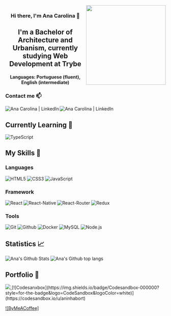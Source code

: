 <img align="right" width="250px" src="https://user-images.githubusercontent.com/84690257/188514618-d1d03529-1a30-4e51-8d22-a1359117732f.png">
<h3 align="center">
Hi there, I'm Ana Carolina 👋
</h3>

<h2 align="center">
I'm a Bachelor of Architecture and Urbanism, currently studying Web Development at Trybe
</h2> 
<h4 align="center">
  Languages: Portuguese (fluent), English (intermediate)
</h4>

### Contact me 📫
<a target="_blank" href="https://www.linkedin.com/in/ana-c-b-magalhaes/"><img align="left" src="https://img.shields.io/badge/LinkedIn-0077B5?style=for-the-badge&logo=linkedin&logoColor=white" alt="Ana Carolina | LinkedIn"/></a>
<a target="_blank" href="mailto:carol2015bortolini@gmail.com"><img align="left" src="https://img.shields.io/badge/Gmail-D14836?style=for-the-badge&logo=gmail&logoColor=white" alt="Ana Carolina | LinkedIn"/></a>
<br>

## Currently Learning 🌱
![TypeScript](https://img.shields.io/badge/TypeScript-007ACC?style=for-the-badge&logo=typescript&logoColor=white)

## My Skills 💼
### Languages
![HTML5](https://img.shields.io/badge/HTML5-E34F26?style=for-the-badge&logo=html5&logoColor=white)
![CSS3](https://img.shields.io/badge/CSS3-1572B6?style=for-the-badge&logo=css3&logoColor=white)
![JavaScript](https://img.shields.io/badge/JavaScript-F7DF1E?style=for-the-badge&logo=javascript&logoColor=black)

### Framework
![React](https://img.shields.io/badge/React-20232A?style=for-the-badge&logo=react&logoColor=61DAFB)
![React-Native](https://img.shields.io/badge/React_Native-20232A?style=for-the-badge&logo=react&logoColor=61DAFB)
![React-Router](https://img.shields.io/badge/React_Router-CA4245?style=for-the-badge&logo=react-router&logoColor=white)
![Redux](https://img.shields.io/badge/Redux-593D88?style=for-the-badge&logo=redux&logoColor=white)

### Tools
![Git](https://img.shields.io/badge/Git-E34F26?style=for-the-badge&logo=git&logoColor=white)
![Github](https://img.shields.io/badge/GitHub-100000?style=for-the-badge&logo=github&logoColor=white)
![Docker](https://img.shields.io/badge/Docker-2496ED?style=for-the-badge&logo=docker&logoColor=white)
![MySQL](https://img.shields.io/badge/MySQL-00000F?style=for-the-badge&logo=mysql&logoColor=white)
![Node.js](https://img.shields.io/badge/Node.js-43853D?style=for-the-badge&logo=node.js&logoColor=white)

## Statistics 📈
![Ana's Github Stats](https://github-readme-stats.vercel.app/api?username=aninhabort&show_icons=true&theme=dracula&include_all_commits=true&count_private=true)
![Ana's Github top langs](https://github-readme-stats.vercel.app/api/top-langs/?username=aninhabort&theme=dracula)

## Portfolio 📝
<a target="_blank" href="https://aninhabort.github.io/">
  <img src="https://img.shields.io/badge/website-000000?style=for-the-badge&logo=About.me&logoColor=white">
</a>
[![Codesanxbox](https://img.shields.io/badge/Codesandbox-000000?style=for-the-badge&logo=CodeSandbox&logoColor=white)](https://codesandbox.io/u/aninhabort)

[![ByMeACoffee]](https://img.shields.io/badge/Buy_Me_A_Coffee-FFDD00?style=for-the-badge&logo=buy-me-a-coffee&logoColor=black)
